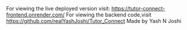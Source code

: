 For viewing the live deployed version visit:
https://tutor-connect-frontend.onrender.com/
For viewing the backend code,visit
https://github.com/realYashJoshi/Tutor_Connect
Made by Yash N Joshi
